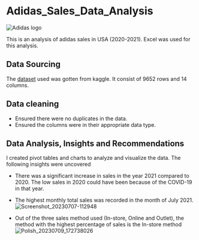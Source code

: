# Adidas_Sales_Data_Analysis
![Adidas logo](https://github.com/OnyinyeFavour228/Adidas_Sales_Data_Analysis/assets/107655675/c712ab11-f680-4625-a59d-63b579e40735)

This is an analysis of adidas sales in USA (2020-2021). Excel was used for this analysis.
## Data Sourcing 
The [dataset](https://www.kaggle.com/datasets/heemalichaudhari/adidas-sales-dataset) used was gotten from kaggle. It consist of 9652 rows and 14 columns.
## Data cleaning 
* Ensured there were no duplicates in the data.
* Ensured the columns were in their appropriate data type.
## Data Analysis, Insights and Recommendations 
I created pivot tables and charts to analyze and visualize the data.
The following insights were uncovered 
* There was a significant increase in sales in the year 2021 compared to 2020. The low sales in 2020 could have been because of the COVID-19 in that year.
* The highest monthly total sales was recorded in the month of July 2021.
![Screenshot_20230707-112948](https://github.com/OnyinyeFavour228/Adidas_Sales_Data_Analysis/assets/107655675/042a6740-ec07-4e93-8869-e3baf961428e)

* Out of the three sales method used (In-store, Online and Outlet), the method with the highest percentage of sales is the In-store method
![Polish_20230709_172738026](https://github.com/OnyinyeFavour228/Adidas_Sales_Data_Analysis/assets/107655675/63d83d78-63ab-42bd-92ab-772b6ecb7d7e)




